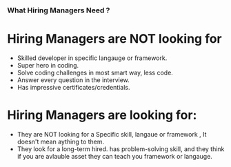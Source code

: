 ### What Hiring Managers Need ? ###

# Hiring Managers are NOT looking for 
- Skilled developer in specific langauge or framework.
- Super hero in coding.
- Solve coding challenges in most smart way, less code.
- Answer every question in the interview.
- Has impressive certificates/credentials.

# Hiring Managers are  looking for:
- They are NOT looking for a Specific skill, langaue or framework , It doesn't mean aything to them.   
- They look for a long-term hired. has problem-solving skill, and they think 
  if you are avlauble asset they can teach you framework or langauge.

